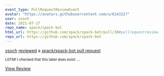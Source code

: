 ```yaml
---
event_type: PullRequestReviewEvent
avatar: "https://avatars.githubusercontent.com/u/814322?"
user: vsoch
date: 2021-07-27
repo_name: spack/spack-bot
html_url: https://github.com/spack/spack-bot/pull/30#pullrequestreview-715380555
repo_url: https://github.com/spack/spack-bot
---
```


<a href='https://github.com/vsoch' target='_blank'>vsoch</a> <a href='https://github.com/spack/spack-bot/pull/30#pullrequestreview-715380555' target='_blank'>reviewed</a> a <a href='https://github.com/spack/spack-bot/pull/30' target='_blank'>spack/spack-bot pull request</a>

<small>LGTM! I checked that this label does exist:...</small>

<a href='https://github.com/spack/spack-bot/pull/30#pullrequestreview-715380555' target='_blank'>View Review</a>
